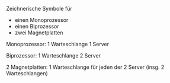 Zeichnerische Symbole für

 - einen Monoprozessor
 - einen Biprozessor
 - zwei Magnetplatten

Monoprozessor: 1 Warteschlange 1 Server

Biprozessor: 1 Warteschlange 2 Server

2 Magnetplatten: 1 Warteschlange für jeden der 2 Server (insg. 2 Warteschlangen) 